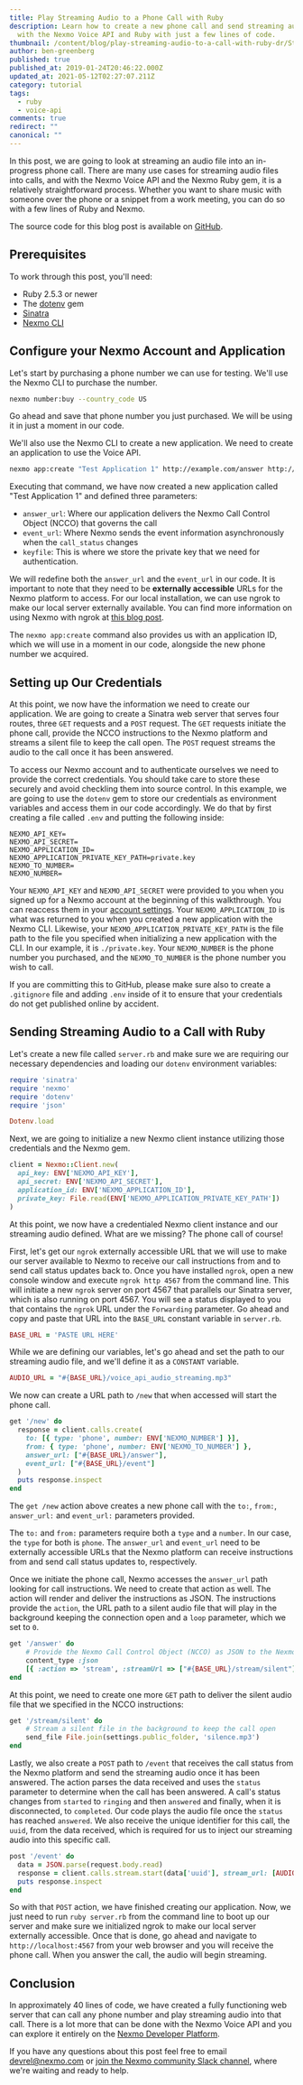 ```yaml
---
title: Play Streaming Audio to a Phone Call with Ruby
description: Learn how to create a new phone call and send streaming audio to it
  with the Nexmo Voice API and Ruby with just a few lines of code.
thumbnail: /content/blog/play-streaming-audio-to-a-call-with-ruby-dr/Stream-Audio-into-a-Phone-Call-with-Ruby.png
author: ben-greenberg
published: true
published_at: 2019-01-24T20:46:22.000Z
updated_at: 2021-05-12T02:27:07.211Z
category: tutorial
tags:
  - ruby
  - voice-api
comments: true
redirect: ""
canonical: ""
---
```

In this post, we are going to look at streaming an audio file into an in-progress phone call. There are many use cases for streaming audio files into calls, and with the Nexmo Voice API and the Nexmo Ruby gem, it is a relatively straightforward process. Whether you want to share music with someone over the phone or a snippet from a work meeting, you can do so with a few lines of Ruby and Nexmo.

The source code for this blog post is available on [GitHub](https://github.com/nexmo-community/ruby-voice-stream-audio-demo).

## Prerequisites

To work through this post, you'll need:

<sign-up number></sign-up>

* Ruby 2.5.3 or newer 
* The [dotenv](https://github.com/bkeepers/dotenv) gem 
* [Sinatra](https://github.com/sinatra/sinatra) 
* [Nexmo CLI](https://github.com/Nexmo/nexmo-cli)

## Configure your Nexmo Account and Application

Let's start by purchasing a phone number we can use for testing. We'll use the Nexmo CLI to purchase the number.

```bash
nexmo number:buy --country_code US
```

Go ahead and save that phone number you just purchased. We will be using it in just a moment in our code. 

We'll also use the Nexmo CLI to create a new application. We need to create an application to use the Voice API. 

```bash
nexmo app:create "Test Application 1" http://example.com/answer http://example.com/event --keyfile private.key
```

Executing that command, we have now created a new application called "Test Application 1" and defined three parameters: 

* `answer_url`: Where our application delivers the Nexmo Call Control Object (NCCO) that governs the call 
* `event_url`: Where Nexmo sends the event information asynchronously when the `call_status` changes
* `keyfile`: This is where we store the private key that we need for authentication. 

We will redefine both the `answer_url` and the `event_url` in our code. It is important to note that they need to be **externally accessible** URLs for the Nexmo platform to access. For our local installation, we can use ngrok to make our local server externally available. You can find more information on using Nexmo with ngrok at [this blog post](https://www.nexmo.com/blog/2017/07/04/local-development-nexmo-ngrok-tunnel-dr/).

The `nexmo app:create` command also provides us with an application ID, which we will use in a moment in our code, alongside the new phone number we acquired.

## Setting up Our Credentials

At this point, we now have the information we need to create our application. We are going to create a Sinatra web server that serves four routes, three `GET` requests and a `POST` request. The `GET` requests initiate the phone call, provide the NCCO instructions to the Nexmo platform and streams a silent file to keep the call open. The `POST` request streams the audio to the call once it has been answered.

To access our Nexmo account and to authenticate ourselves we need to provide the correct credentials. You should take care to store these securely and avoid checkling them into source control. In this example, we are going to use the `dotenv` gem to store our credentials as environment variables and access them in our code accordingly. We do that by first creating a file called `.env` and putting the following inside:

```
NEXMO_API_KEY=
NEXMO_API_SECRET=
NEXMO_APPLICATION_ID=
NEXMO_APPLICATION_PRIVATE_KEY_PATH=private.key
NEXMO_TO_NUMBER=
NEXMO_NUMBER=
```

Your `NEXMO_API_KEY` and `NEXMO_API_SECRET` were provided to you when you signed up for a Nexmo account at the beginning of this walkthrough. You can reaccess them in your [account settings](https://dashboard.nexmo.com/settings). Your `NEXMO_APPLICATION_ID` is what was returned to you when you created a new application with the Nexmo CLI. Likewise, your `NEXMO_APPLICATION_PRIVATE_KEY_PATH` is the file path to the file you specified when initializing a new application with the CLI. In our example, it is `./private.key`. Your `NEXMO_NUMBER` is the phone number you purchased, and the `NEXMO_TO_NUMBER` is the phone number you wish to call. 

If you are committing this to GitHub, please make sure also to create a `.gitignore` file and adding `.env` inside of it to ensure that your credentials do not get published online by accident.

## Sending Streaming Audio to a Call with Ruby

Let's create a new file called `server.rb` and make sure we are requiring our necessary dependencies and loading our `dotenv` environment variables:

```ruby
require 'sinatra'
require 'nexmo'
require 'dotenv'
require 'json'

Dotenv.load
```

Next, we are going to initialize a new Nexmo client instance utilizing those credentials and the Nexmo gem.

```ruby
client = Nexmo::Client.new(
  api_key: ENV['NEXMO_API_KEY'],
  api_secret: ENV['NEXMO_API_SECRET'],
  application_id: ENV['NEXMO_APPLICATION_ID'],
  private_key: File.read(ENV['NEXMO_APPLICATION_PRIVATE_KEY_PATH'])
)
```

At this point, we now have a credentialed Nexmo client instance and our streaming audio defined. What are we missing? The phone call of course! 

First, let's get our `ngrok` externally accessible URL that we will use to make our server available to Nexmo to receive our call instructions from and to send call status updates back to. Once you have installed `ngrok`, open a new console window and execute `ngrok http 4567` from the command line. This will initiate a new `ngrok` server on port 4567 that parallels our Sinatra server, which is also running on port 4567. You will see a status displayed to you that contains the `ngrok` URL under the `Forwarding` parameter. Go ahead and copy and paste that URL into the `BASE_URL` constant variable in `server.rb`.

```ruby
BASE_URL = 'PASTE URL HERE'
```

While we are defining our variables, let's go ahead and set the path to our streaming audio file, and we'll define it as a `CONSTANT` variable.

```ruby
AUDIO_URL = "#{BASE_URL}/voice_api_audio_streaming.mp3"
```

We now can create a URL path to `/new` that when accessed will start the phone call.

```ruby
get '/new' do
  response = client.calls.create(
    to: [{ type: 'phone', number: ENV['NEXMO_NUMBER'] }],
    from: { type: 'phone', number: ENV['NEXMO_TO_NUMBER'] },
    answer_url: ["#{BASE_URL}/answer"],
    event_url: ["#{BASE_URL}/event"]
  )
  puts response.inspect
end
```

The `get /new` action above creates a new phone call with the `to:`, `from:`, `answer_url:` and `event_url:` parameters provided. 

The `to:` and `from:` parameters require both a `type` and a `number`. In our case, the `type` for both is `phone`. The `answer_url` and `event_url` need to be externally accessible URLs that the Nexmo platform can receive instructions from and send call status updates to, respectively. 

Once we initiate the phone call, Nexmo accesses the `answer_url` path looking for call instructions. We need to create that action as well. The action will render and deliver the instructions as JSON. The instructions provide the `action`, the URL path to a silent audio file that will play in the background keeping the connection open and a `loop` parameter, which we set to `0`.

```ruby
get '/answer' do
    # Provide the Nexmo Call Control Object (NCCO) as JSON to the Nexmo Platform
    content_type :json
    [{ :action => 'stream', :streamUrl => ["#{BASE_URL}/stream/silent"], :loop => 0 }].to_json
end
```

At this point, we need to create one more `GET` path to deliver the silent audio file that we specified in the NCCO instructions:

```ruby
get '/stream/silent' do
    # Stream a silent file in the background to keep the call open
    send_file File.join(settings.public_folder, 'silence.mp3')
end
```

Lastly, we also create a `POST` path to `/event` that receives the call status from the Nexmo platform and send the streaming audio once it has been answered. The action parses the data received and uses the `status` parameter to determine when the call has been answered. A call's status changes from `started` to `ringing` and then `answered` and finally, when it is disconnected, to `completed`. Our code plays the audio file once the `status` has reached `answered`. We also receive the unique identifier for this call, the `uuid`, from the data received, which is required for us to inject our streaming audio into this specific call.

```ruby
post '/event' do
  data = JSON.parse(request.body.read)
  response = client.calls.stream.start(data['uuid'], stream_url: [AUDIO_URL]) if data['status'] == 'answered'
  puts response.inspect
end
```

So with that `POST` action, we have finished creating our application. Now, we just need to run `ruby server.rb` from the command line to boot up our server and make sure we initialized ngrok to make our local server externally accessible. Once that is done, go ahead and navigate to `http://localhost:4567` from your web browser and you will receive the phone call. When you answer the call, the audio will begin streaming. 

## Conclusion

In approximately 40 lines of code, we have created a fully functioning web server that can call any phone number and play streaming audio into that call. There is a lot more that can be done with the Nexmo Voice API and you can explore it entirely on the [Nexmo Developer Platform](https://developer.nexmo.com/voice/voice-api/overview).

If you have any questions about this post feel free to email devrel@nexmo.com or [join the Nexmo community Slack channel](https://developer.nexmo.com/community/slack), where we're waiting and ready to help.